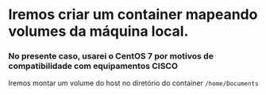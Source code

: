 # Iremos criar um container mapeando volumes da máquina local.

### No presente caso, usarei o CentOS 7 por motivos de compatibilidade com equipamentos CISCO

Iremos montar um volume do host no diretório do container ```/home/Documents```


